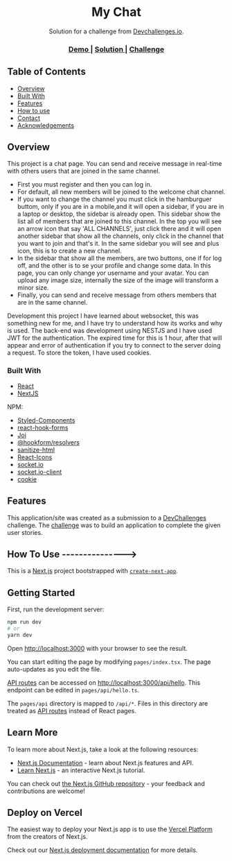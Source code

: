 <!-- Please update value in the {}  -->

<h1 align="center">My Chat</h1>

<div align="center">
   Solution for a challenge from  <a href="http://devchallenges.io" target="_blank">Devchallenges.io</a>.
</div>

<div align="center">
  <h3>
    <a href="https://dev-challenges-chat.vercel.app">
      Demo
    </a>
    <span> | </span>
    <a href="https://github.com/ProjectXfire/devChallenges_Chat">
      Solution
    </a>
    <span> | </span>
    <a href="https://devchallenges.io/challenges/UgCqszKR7Q7oqb4kRfI0">
      Challenge
    </a>
  </h3>
</div>

<!-- TABLE OF CONTENTS -->

## Table of Contents

- [Overview](#overview)
- [Built With](#built-with)
- [Features](#features)
- [How to use](#how-to-use)
- [Contact](#contact)
- [Acknowledgements](#acknowledgements)

<!-- OVERVIEW -->

## Overview

This project is a chat page. You can send and receive message in real-time with others users that are joined in the same channel.

- First you must register and then you can log in.
- For default, all new members will be joined to the welcome chat channel.
- If you want to change the channel you must click in the hamburguer buttom, only if you are in a mobile,and it will open a sidebar, if you are in a laptop or desktop, the sidebar is already open. This sidebar show the list all of members that are joined to this channel. In the top you will see an arrow icon that say 'ALL CHANNELS', just click there and it will open another sidebar that show all the channels, only click in the channel that you want to join and that's it. In the same sidebar you will see and plus icon, this is to create a new channel.
- In the sidebar that show all the members, are two buttons, one if for log off, and the other is to se your profile and change some data. In this page, you can only change yor username and your avatar. You can upload any image size, internally the size of the image will transform a minor size.
- Finally, you can send and receive message from others members that are in the same channel.

Development this project I have learned about websocket, this was something new for me, and I have try to understand how its works and why is used.
The back-end was development using NESTJS and I have used JWT for the authentication. The expired time for this is 1 hour, after that will appear and error of authentication if you try to connect to the server doing a request.
To store the token, I have used cookies.

### Built With

<!-- This section should list any major frameworks that you built your project using. Here are a few examples.-->

- [React](https://reactjs.org/)
- [NextJS](https://nextjs.org/)

NPM:

- [Styled-Components](https://styled-components.com/)
- [react-hook-forms](https://react-hook-form.com/)
- [Joi](https://www.npmjs.com/package/joi)
- [@hookform/resolvers](https://www.npmjs.com/package/@hookform/resolvers)
- [sanitize-html](https://www.npmjs.com/package/sanitize-html)
- [React-Icons](https://react-icons.github.io/react-icons/)
- [socket.io](https://www.npmjs.com/package/socket.io)
- [socket.io-client](https://www.npmjs.com/package/socket.io-client)
- [cookie](https://www.npmjs.com/package/cookie)

## Features

<!-- List the features of your application or follow the template. Don't share the figma file here :) -->

This application/site was created as a submission to a [DevChallenges](https://devchallenges.io/challenges) challenge. The [challenge](https://devchallenges.io/challenges/UgCqszKR7Q7oqb4kRfI0) was to build an application to complete the given user stories.

## How To Use --------------->

This is a [Next.js](https://nextjs.org/) project bootstrapped with [`create-next-app`](https://github.com/vercel/next.js/tree/canary/packages/create-next-app).

## Getting Started

First, run the development server:

```bash
npm run dev
# or
yarn dev
```

Open [http://localhost:3000](http://localhost:3000) with your browser to see the result.

You can start editing the page by modifying `pages/index.tsx`. The page auto-updates as you edit the file.

[API routes](https://nextjs.org/docs/api-routes/introduction) can be accessed on [http://localhost:3000/api/hello](http://localhost:3000/api/hello). This endpoint can be edited in `pages/api/hello.ts`.

The `pages/api` directory is mapped to `/api/*`. Files in this directory are treated as [API routes](https://nextjs.org/docs/api-routes/introduction) instead of React pages.

## Learn More

To learn more about Next.js, take a look at the following resources:

- [Next.js Documentation](https://nextjs.org/docs) - learn about Next.js features and API.
- [Learn Next.js](https://nextjs.org/learn) - an interactive Next.js tutorial.

You can check out [the Next.js GitHub repository](https://github.com/vercel/next.js/) - your feedback and contributions are welcome!

## Deploy on Vercel

The easiest way to deploy your Next.js app is to use the [Vercel Platform](https://vercel.com/new?utm_medium=default-template&filter=next.js&utm_source=create-next-app&utm_campaign=create-next-app-readme) from the creators of Next.js.

Check out our [Next.js deployment documentation](https://nextjs.org/docs/deployment) for more details.
